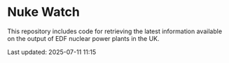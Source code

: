 # Nuke Watch

This repository includes code for retrieving the latest information available on the output of EDF nuclear power plants in the UK.

Last updated: 2025-07-11 11:15